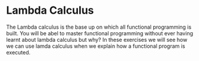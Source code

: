 # Lambda Calculus

The Lambda calculus is the base up on which all functional programming is built. You will be abel to master functional programming without ever having learnt about lambda calculus but why? In these exercises we will see how we can use lamda calculus when we explain how a functional program is executed. 

